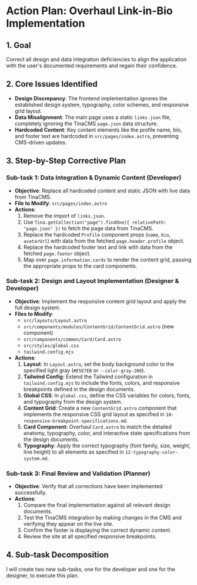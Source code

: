 # Action Plan: Overhaul Link-in-Bio Implementation

## 1. Goal
Correct all design and data integration deficiencies to align the application with the user's documented requirements and regain their confidence.

## 2. Core Issues Identified
*   **Design Discrepancy**: The frontend implementation ignores the established design system, typography, color schemes, and responsive grid layout.
*   **Data Misalignment**: The main page uses a static `links.json` file, completely ignoring the TinaCMS `page.json` data structure.
*   **Hardcoded Content**: Key content elements like the profile name, bio, and footer text are hardcoded in `src/pages/index.astro`, preventing CMS-driven updates.

## 3. Step-by-Step Corrective Plan

### **Sub-task 1: Data Integration & Dynamic Content (Developer)**
-   **Objective**: Replace all hardcoded content and static JSON with live data from TinaCMS.
-   **File to Modify**: `src/pages/index.astro`
-   **Actions**:
    1.  Remove the import of `links.json`.
    2.  Use `Tina.getCollection("page").findOne({ relativePath: "page.json" })` to fetch the page data from TinaCMS.
    3.  Replace the hardcoded `Profile` component props (`name`, `bio`, `avatarUrl`) with data from the fetched `page.header.profile` object.
    4.  Replace the hardcoded footer text and link with data from the fetched `page.footer` object.
    5.  Map over `page.information.cards` to render the content grid, passing the appropriate props to the card components.

### **Sub-task 2: Design and Layout Implementation (Designer & Developer)**
-   **Objective**: Implement the responsive content grid layout and apply the full design system.
-   **Files to Modify**:
    -   `src/layouts/Layout.astro`
    -   `src/components/modules/ContentGrid/ContentGrid.astro` (new component)
    -   `src/components/common/Card/Card.astro`
    -   `src/styles/global.css`
    -   `tailwind.config.mjs`
-   **Actions**:
    1.  **Layout**: In `Layout.astro`, set the body background color to the specified light gray (`#E5E7EB` or `--color-gray-200`).
    2.  **Tailwind Config**: Extend the Tailwind configuration in `tailwind.config.mjs` to include the fonts, colors, and responsive breakpoints defined in the design documents.
    3.  **Global CSS**: In `global.css`, define the CSS variables for colors, fonts, and typography from the design system.
    4.  **Content Grid**: Create a new `ContentGrid.astro` component that implements the responsive CSS grid layout as specified in `10-responsive-breakpoint-specifications.md`.
    5.  **Card Component**: Overhaul `Card.astro` to match the detailed anatomy, typography, color, and interactive state specifications from the design documents.
    6.  **Typography**: Apply the correct typography (font family, size, weight, line height) to all elements as specified in `12-typography-color-system.md`.

### **Sub-task 3: Final Review and Validation (Planner)**
-   **Objective**: Verify that all corrections have been implemented successfully.
-   **Actions**:
    1.  Compare the final implementation against all relevant design documents.
    2.  Test the TinaCMS integration by making changes in the CMS and verifying they appear on the live site.
    3.  Confirm the footer is displaying the correct dynamic content.
    4.  Review the site at all specified responsive breakpoints.

## 4. Sub-task Decomposition
I will create two new sub-tasks, one for the developer and one for the designer, to execute this plan.